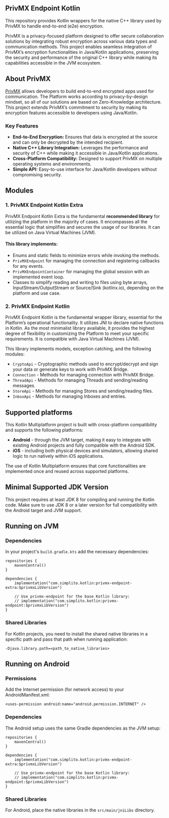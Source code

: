 ## PrivMX Endpoint Kotlin

This repository provides Kotlin wrappers for the native C++ library used by PrivMX to handle
end-to-end (e2e) encryption.

PrivMX is a privacy-focused platform designed to offer secure collaboration solutions by integrating
robust encryption across various data types and communication methods. This project enables seamless
integration of PrivMX’s encryption functionalities in Java/Kotlin applications, preserving the
security and performance of the original C++ library while making its capabilities accessible in the
JVM ecosystem.

## About PrivMX

[PrivMX](https://privmx.dev) allows developers to build end-to-end encrypted apps used for
communication. The Platform works according to privacy-by-design mindset, so all of our solutions
are based on Zero-Knowledge architecture. This project extends PrivMX’s commitment to security by
making its encryption features accessible to developers using Java/Kotlin.

### Key Features

- **End-to-End Encryption:** Ensures that data is encrypted at the source and can only be decrypted
  by the intended recipient.
- **Native C++ Library Integration:** Leverages the performance and security of C++ while making it
  accessible in Java/Kotlin applications.
- **Cross-Platform Compatibility:** Designed to support PrivMX on multiple operating systems and
  environments.
- **Simple API:** Easy-to-use interface for Java/Kotlin developers without compromising security.

## Modules

### 1. PrivMX Endpoint Kotlin Extra

PrivMX Endpoint Kotlin Extra is the fundamental **recommended library** for utilizing the platform
in the majority of cases. It encompasses all the essential logic that simplifies and secures the
usage of our libraries. It can be utilized on Java Virtual Machines (JVM).

#### This library implements:

- Enums and static fields to minimize errors while invoking the methods.
- `PrivMXEndpoint` for managing the connection and registering callbacks for any events.
- `PrivMXEndpointContainer` for managing the global session with an implemented event loop.
- Classes to simplify reading and writing to files using byte arrays, InputStream/OutputStream or
  Source/Sink (kotlinx.io), depending on the platform and use case.

### 2. PrivMX Endpoint Kotlin

PrivMX Endpoint Kotlin is the fundamental wrapper library, essential for the Platform’s operational
functionality. It utilizes JNI to declare native functions in Kotlin. As the most minimalist library
available, it provides the highest degree of flexibility in customizing the Platform to meet your
specific requirements. It is compatible with Java Virtual Machines (JVM).

This library implements models, exception catching, and the following modules:

- `CryptoApi` - Cryptographic methods used to encrypt/decrypt and sign your data or generate keys to
  work with PrivMX Bridge.
- `Connection` - Methods for managing connection with PrivMX Bridge.
- `ThreadApi` - Methods for managing Threads and sending/reading messages.
- `StoreApi` - Methods for managing Stores and sending/reading files.
- `InboxApi` - Methods for managing Inboxes and entries.

## Supported platforms

This Kotlin Multiplatform project is built with cross-platform compatibility and supports the
following platforms:

- **Android** - through the JVM target, making it easy to integrate with existing Android projects
  and fully compatible with the Android SDK.
- **iOS** - including both physical devices and simulators, allowing shared logic to run natively
  within iOS applications.

The use of Kotlin Multiplatform ensures that core functionalities are implemented once and reused
across supported platforms.

## Minimal Supported JDK Version

This project requires at least JDK 8 for compiling and running the Kotlin code. Make sure to use JDK
8 or a later version for full compatibility with the Android target and JVM support.

## Running on JVM

### Dependencies

In your project's `build.gradle.kts` add the necessary dependencies:

```
repositories {
    mavenCentral()
}

dependencies {
    implementation("com.simplito.kotlin:privmx-endpoint-extra:$privmxLibVersion")

    // Use privmx-endpoint for the base Kotlin library:
    // implementation("com.simplito.kotlin:privmx-endpoint:$privmxLibVersion")
}
```

### Shared Libraries

For Kotlin projects, you need to install the shared native libraries in a specific path and pass
that path when running application:

`-Djava.library.path=<path_to_native_libraries>`

## Running on Android

### Permissions

Add the Internet permission (for network access) to your AndroidManifest.xml:

`<uses-permission android:name="android.permission.INTERNET" />`

### Dependencies

The Android setup uses the same Gradle dependencies as the JVM setup:

```
repositories {
    mavenCentral()
}

dependencies {
    implementation("com.simplito.kotlin:privmx-endpoint-extra:$privmxLibVersion")

    // Use privmx-endpoint for the base Kotlin library:
    // implementation("com.simplito.kotlin:privmx-endpoint:$privmxLibVersion")
}
```

### Shared Libraries

For Android, place the native libraries in the `src/main/jniLibs` directory.